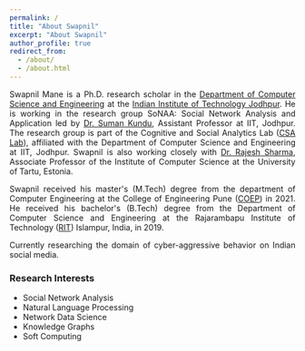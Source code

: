 ```yaml
---
permalink: /
title: "About Swapnil"
excerpt: "About Swapnil"
author_profile: true
redirect_from: 
  - /about/
  - /about.html
---
```

<p align="justify">
  Swapnil Mane is a Ph.D. research scholar in the <a href="https://cse.iitj.ac.in/" target="_blank">Department of Computer Science and Engineering</a> at the <a href="https://www.iitj.ac.in/" target="_blank">Indian Institute of Technology Jodhpur</a>. He is working in the research group SoNAA: Social Network Analysis and Application led by <a href="http://home.iitj.ac.in/~suman/" target="_blank">Dr. Suman Kundu</a>, Assistant Professor at IIT, Jodhpur. The research group is part of the Cognitive and Social Analytics Lab (<a href="https://www.csa-iitj.group/" target="_blank">CSA Lab</a>), affiliated with the Department of Computer Science and Engineering at IIT, Jodhpur. Swapnil is also working closely with <a href="https://rajeshsharma.cs.ut.ee/" target="_blank">Dr. Rajesh Sharma</a>, Associate Professor of the Institute of Computer Science at the University of Tartu, Estonia. </p>

<p align="justify">
Swapnil received his master's (M.Tech) degree from the department of Computer Engineering at the College of Engineering Pune (<a href="http://www.coep.org.in/" target="_blank">COEP</a>) in 2021. He received his bachelor's (B.Tech) degree from the Department of Computer Science and Engineering at the Rajarambapu Institute of Technology (<a href="https://www.ritindia.edu/" target="_blank">RIT</a>) Islampur, India, in 2019.
</p>

<p align="justify">
Currently researching the domain of cyber-aggressive behavior on Indian social media.</p>

### Research Interests
  * Social Network Analysis
  * Natural Language Processing
  * Network Data Science
  * Knowledge Graphs    
  * Soft Computing
